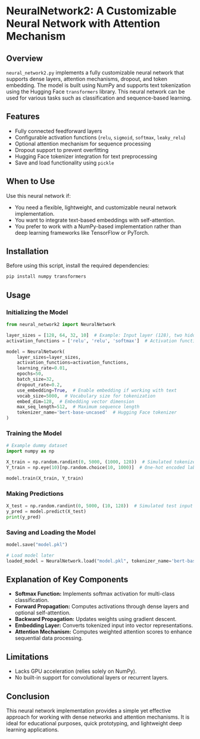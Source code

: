 # NeuralNetwork2: A Customizable Neural Network with Attention Mechanism

## Overview
`neural_network2.py` implements a fully customizable neural network that supports dense layers, attention mechanisms, dropout, and token embedding. The model is built using NumPy and supports text tokenization using the Hugging Face `transformers` library. This neural network can be used for various tasks such as classification and sequence-based learning.

## Features
- Fully connected feedforward layers
- Configurable activation functions (`relu`, `sigmoid`, `softmax`, `leaky_relu`)
- Optional attention mechanism for sequence processing
- Dropout support to prevent overfitting
- Hugging Face tokenizer integration for text preprocessing
- Save and load functionality using `pickle`

## When to Use
Use this neural network if:
- You need a flexible, lightweight, and customizable neural network implementation.
- You want to integrate text-based embeddings with self-attention.
- You prefer to work with a NumPy-based implementation rather than deep learning frameworks like TensorFlow or PyTorch.

## Installation
Before using this script, install the required dependencies:
```bash
pip install numpy transformers
```

## Usage
### Initializing the Model
```python
from neural_network2 import NeuralNetwork

layer_sizes = [128, 64, 32, 10]  # Example: Input layer (128), two hidden layers, output layer (10 classes)
activation_functions = ['relu', 'relu', 'softmax']  # Activation functions per layer

model = NeuralNetwork(
    layer_sizes=layer_sizes,
    activation_functions=activation_functions,
    learning_rate=0.01,
    epochs=50,
    batch_size=32,
    dropout_rate=0.2,
    use_embedding=True,  # Enable embedding if working with text
    vocab_size=5000,  # Vocabulary size for tokenization
    embed_dim=128,  # Embedding vector dimension
    max_seq_length=512,  # Maximum sequence length
    tokenizer_name='bert-base-uncased'  # Hugging Face tokenizer
)
```

### Training the Model
```python
# Example dummy dataset
import numpy as np

X_train = np.random.randint(0, 5000, (1000, 128))  # Simulated tokenized input
Y_train = np.eye(10)[np.random.choice(10, 1000)]  # One-hot encoded labels

model.train(X_train, Y_train)
```

### Making Predictions
```python
X_test = np.random.randint(0, 5000, (10, 128))  # Simulated test input
y_pred = model.predict(X_test)
print(y_pred)
```

### Saving and Loading the Model
```python
model.save("model.pkl")

# Load model later
loaded_model = NeuralNetwork.load("model.pkl", tokenizer_name='bert-base-uncased')
```

## Explanation of Key Components
- **Softmax Function:** Implements softmax activation for multi-class classification.
- **Forward Propagation:** Computes activations through dense layers and optional self-attention.
- **Backward Propagation:** Updates weights using gradient descent.
- **Embedding Layer:** Converts tokenized input into vector representations.
- **Attention Mechanism:** Computes weighted attention scores to enhance sequential data processing.

## Limitations
- Lacks GPU acceleration (relies solely on NumPy).
- No built-in support for convolutional layers or recurrent layers.

## Conclusion
This neural network implementation provides a simple yet effective approach for working with dense networks and attention mechanisms. It is ideal for educational purposes, quick prototyping, and lightweight deep learning applications.


